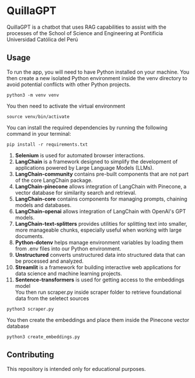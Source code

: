 # QuillaGPT
QuillaGPT is a chatbot that uses RAG capabilities to assist with the processes of the School of Science and Engineering at Pontificia Universidad Católica del Perú
## Usage
To run the app, you will need to have Python installed on your machine. You then create a new isolated Python environment inside the venv directory to avoid potential conflicts with other Python projects.
```
python3 -m venv venv
```
You then need to activate the virtual environment
```
source venv/bin/activate
```
You can install the required dependencies by running the following command in your terminal:
```
pip install -r requirements.txt
```
1. **Selenium** is used for automated browser interactions.
2. **LangChain** is a framework designed to simplify the development of applications powered by Large Language Models (LLMs).
3. **LangChain-community** contains pre-built components that are not part of the core LangChain package.
4. **LangChain-pinecone** allows integration of LangChain with Pinecone, a vector database for similarity search and retrieval.
5. **LangChain-core** contains components for managing prompts, chaining models and databases.
6. **LangChain-openai** allows integration of LangChain with OpenAI's GPT models.
7. **LangChain-text-splitters** provides utilities for splitting text into smaller, more manageable chunks, especially useful when working with large documents.
8. **Python-dotenv** helps manage environment variables by loading them from .env files into our Python environment.
9. **Unstructured** converts unstructured data into structured data that can be processed and analyzed.
10. **Streamlit** is a framework for building interactive web applications for data science and machine learning projects.
11. **Sentence-transformers** is used for getting access to the embeddings model  
You then run scraper.py inside scraper folder to retrieve foundational data from the seletect sources
```
python3 scraper.py
```
You then create the embeddings and place them inside the Pinecone vector database
```
python3 create_embeddings.py
```
## Contributing
This repository is intended only for educational purposes.